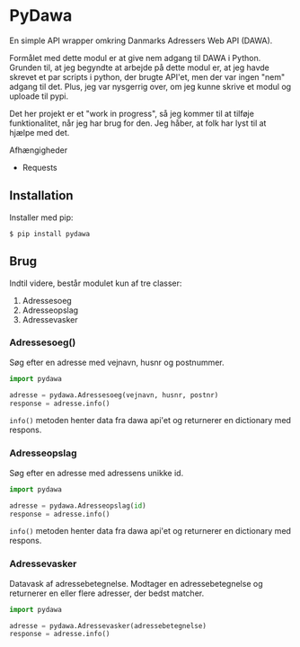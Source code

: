 PyDawa
======
En simple API wrapper omkring Danmarks Adressers Web API (DAWA).

Formålet med dette modul er at give nem adgang til DAWA i Python. Grunden til, at jeg begyndte at arbejde på dette modul er, at jeg havde skrevet et par scripts i python, der brugte API'et, men der var ingen "nem" adgang til det. Plus, jeg var nysgerrig over, om jeg kunne skrive et modul og uploade til pypi.

Det her projekt er et "work in progress", så jeg kommer til at tilføje funktionalitet, når jeg har brug for den. Jeg håber, at folk har lyst til at hjælpe med det.

Afhængigheder
* Requests

Installation
----
Installer med pip:

```$ pip install pydawa```

Brug
-----

Indtil videre, består modulet kun af tre classer:

1. Adressesoeg
2. Adresseopslag
3. Adressevasker

### Adressesoeg()
Søg efter en adresse med vejnavn, husnr og postnummer.

```python
import pydawa

adresse = pydawa.Adressesoeg(vejnavn, husnr, postnr)
response = adresse.info()
```
`info()` metoden henter data fra dawa api'et og returnerer en dictionary med respons.

### Adresseopslag
Søg efter en adresse med adressens unikke id.

```python
import pydawa

adresse = pydawa.Adresseopslag(id)
response = adresse.info()
```
`info()` metoden henter data fra dawa api'et og returnerer en dictionary med respons.

### Adressevasker
Datavask af adressebetegnelse. Modtager en adressebetegnelse og returnerer en eller flere adresser, der bedst matcher.

```python
import pydawa

adresse = pydawa.Adressevasker(adressebetegnelse)
response = adresse.info()
```
